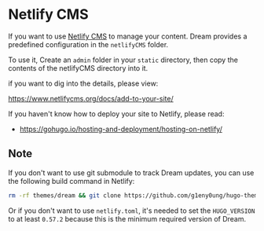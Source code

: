 # Netlify CMS

If you want to use [Netlify CMS](https://www.netlifycms.org/) to manage your content. Dream provides a predefined configuration in the `netlifyCMS` folder.

To use it, Create an `admin` folder in your `static` directory, then copy the contents of the netlifyCMS directory into it.

if you want to dig into the details, please view:

<https://www.netlifycms.org/docs/add-to-your-site/>

If you haven't know how to deploy your site to Netlify, please read:

- <https://gohugo.io/hosting-and-deployment/hosting-on-netlify/>

## Note

If you don't want to use git submodule to track Dream updates, you can use the following build command in Netlify:

```sh
rm -rf themes/dream && git clone https://github.com/g1eny0ung/hugo-theme-dream.git themes/dream && hugo --cleanDestinationDir --minify --gc
```

Or if you don't want to use `netlify.toml`, it's needed to set the `HUGO_VERSION` to at least `0.57.2` because this is the minimum required version of Dream.
